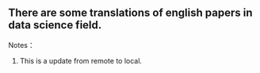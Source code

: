 There are some translations of english papers in data science field.
---
Notes：

1. This is a update from remote to local.
